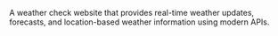A weather check website that provides real-time weather updates, forecasts, and location-based weather information using modern APIs.
